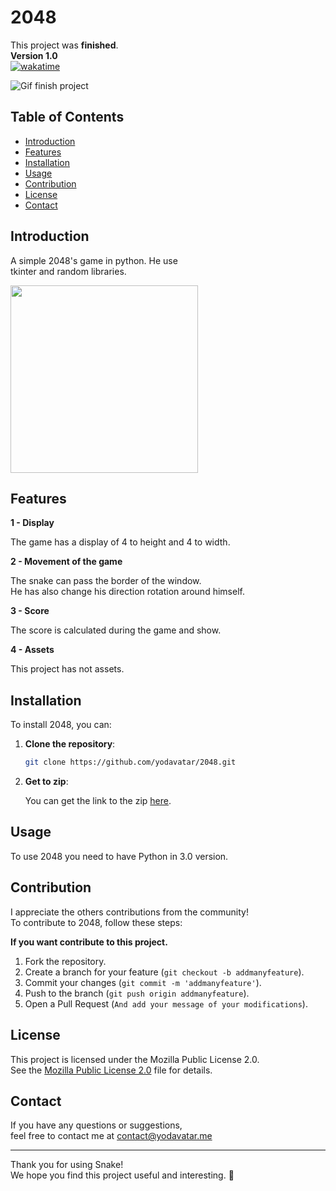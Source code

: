 # 2048
This project was **finished**.<br>
__**Version 1.0**__<br>
[![wakatime](https://wakatime.com/badge/user/17a8cdf0-54fb-45e9-92bc-ada49bd926d7/project/f362fa40-9cf2-4034-9fef-4bf34aa712b7.svg)](https://wakatime.com/badge/user/17a8cdf0-54fb-45e9-92bc-ada49bd926d7/project/f362fa40-9cf2-4034-9fef-4bf34aa712b7)


![Gif finish project](https://media.tenor.com/w7D79HmiUKwAAAAM/rolando-check.gif)

## Table of Contents

- [Introduction](#introduction)
- [Features](#features)
- [Installation](#installation)
- [Usage](#usage)
- [Contribution](#contribution)
- [License](#license)
- [Contact](#contact)

## Introduction

A simple 2048's game in python. He use<br>
tkinter and random libraries.<br>

<img src="https://github.com/user-attachments/assets/512c2602-d696-456d-986d-3b86c3b96c31" width="300" height="300"/>

## Features

__**1 - Display**__

The game has a display of 4 to height and 4 to width.

__**2 - Movement of the game**__

The snake can pass the border of the window.<br>
He has also change his direction rotation around himself.<br>

__**3 - Score**__

The score is calculated during the game and show.

__**4 - Assets**__

This project has not assets.

## Installation

To install 2048, you can:

1. **Clone the repository**:

   ```bash
   git clone https://github.com/yodavatar/2048.git
   ```
   
2. **Get to zip**:

   
   You can get the link to the zip [here](https://github.com/Yodavatar/2048/archive/refs/heads/main.zip).
   <br>

## Usage


To use 2048 you need to have Python in 3.0 version.<br>


## Contribution

I appreciate the others contributions from the community!<br>
To contribute to 2048, follow these steps:<br>


__**If you want contribute to this project.**__


1. Fork the repository.
2. Create a branch for your feature (`git checkout -b addmanyfeature`).
3. Commit your changes (`git commit -m 'addmanyfeature'`).
4. Push to the branch (`git push origin addmanyfeature`).
5. Open a Pull Request (`And add your message of your modifications`).


## License


This project is licensed under the Mozilla Public License 2.0.<br>
See the [Mozilla Public License 2.0](LICENSE) file for details.<br>


## Contact

If you have any questions or suggestions, <br>
feel free to contact me at contact@yodavatar.me <br>


---


Thank you for using Snake!<br>
We hope you find this project useful and interesting. 🚀<br>

